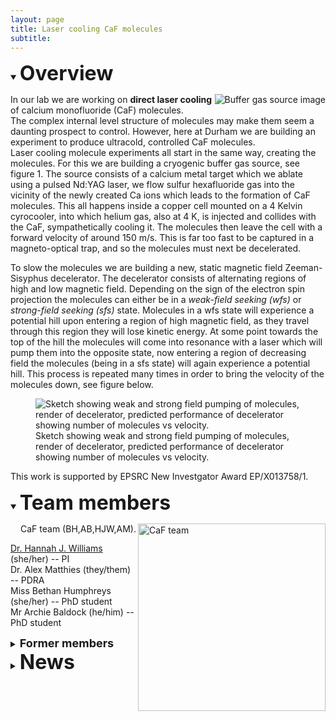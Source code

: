 ```yaml
---
layout: page
title: Laser cooling CaF molecules
subtitle:
---
```

<details open>
  <summary><b><font size="+3">Overview</font></b></summary>
  
<img src="{{ site.url }}{{ site.baseurl }}/research/coldmol/cafcool/img/annoted source full.png" alt="Buffer gas source image" align = "right"
  />
In our lab we are working on <b>direct laser cooling</b> of calcium monofluoride (CaF) molecules. <br>
The complex internal level structure of molecules may make them seem a daunting prospect to control. However, here at Durham we are building an experiment to produce ultracold, controlled CaF molecules.<br>
Laser cooling molecule experiments all start in the same way, creating the molecules. For this we are building a cryogenic buffer gas source, see figure 1. The source consists of a calcium metal target which we ablate using a pulsed Nd:YAG laser, we flow sulfur hexafluoride gas into the vicinity of the newly created Ca ions which leads to the formation of CaF molecules. This all happens inside a copper cell mounted on a 4 Kelvin cyrocooler, into which helium gas, also at 4 K, is injected and collides with the CaF, sympathetically cooling it. The molecules then leave the cell with a forward velocity of around 150 m/s. This is far too fast to be captured in a magneto-optical trap, and so the molecules must next be decelerated. <br>

To slow the molecules we are building a new, static magnetic field Zeeman-Sisyphus decelerator. The decelerator consists of alternating regions of high and low magnetic field. Depending on the sign of the electron spin projection the molecules can either be in a <i>weak-field seeking (wfs)</i> or <i>strong-field seeking (sfs)</i> state. Molecules in a wfs state will experience a potential hill upon entering a region of high magnetic field, as they travel through this region they will lose kinetic energy. At some point towards the top of the hill the molecules will come into resonance with a laser which will pump them into the opposite state, now entering a region of decreasing field the molecules (being in a sfs state) will again experience a potential hill. This process is repeated many times in order to bring the velocity of the molecules down, see figure below. <br>
<figure>
<img src="{{ site.url }}{{ site.baseurl }}/research/coldmol/cafcool/img/decelerator.png" alt="Sketch showing weak and strong field pumping of molecules, render of decelerator, predicted performance of decelerator showing number of molecules vs velocity."
  />
  <figcaption> Sketch showing weak and strong field pumping of molecules, render of decelerator, predicted performance of decelerator showing number of molecules vs velocity.</figcaption>
  </figure>

This work is supported by EPSRC New Investgator Award EP/X013758/1. 
</details>

<details open>
<summary><b><font size="+3">Team members</font></b></summary>

<img src="{{ site.url }}{{ site.baseurl }}/research/coldmol/cafcool/img/CaF_team_crop.png" alt="CaF team" align = "right" width = 300 px
  />
  <P align = "right"> CaF team (BH,AB,HJW,AM). </P>
  
<a href='https://www.durham.ac.uk/staff/hannah-williams4/'>Dr. Hannah J. Williams</a> (she/her)  --  PI<br>
Dr. Alex Matthies (they/them)  --  PDRA  <br>
Miss Bethan Humphreys (she/her)  --  PhD student  <br>
Mr Archie Baldock  (he/him)  --  PhD student  <br>

<details>
  <summary><b><font size="+1">Former members</font></b></summary>
Mr Keelan Sloan  (he/him)  --  MSci student  <br>
Mr Andrew Elwood  (he/him)  --  MSci student  
</details>
</details>

<details>
  <summary><b><font size="+3">News</font></b></summary>
  <details open>
  <summary><b><font size="+1">2024</font></b></summary>
  
  <b>June:</b> Alex presents a poster at <a href = 'https://eventos.ugr.es/egas55/'>EGAS </a> in Granada. Keelan and Andrew both graduate, congratulations and good luck in your future endeavours!<br>   
  <b>April:</b> We see CaF molecules in the lab for the first time! 
</details>

  <details>
    <summary><b><font size="+1">2023</font></b></summary>
    <b>December:</b> Hannah is awarded a UKRI <a href='https://www.durham.ac.uk/departments/academic/physics/news/department-awarded-two-ukri-future-leaders-fellowships/'>Future Leaders Fellowship</a> for the project <a href='https://gtr.ukri.org/projects?ref=MR%2FX033430%2F1'>Molecules for Quantum Simulation</a> to start June 2024.<br>
    <b>November:</b> Bethan gives her first academic talk at the <a herf='https://quantum.sites.sheffield.ac.uk/about/events/northern-quantum-meeting-ix'>Northern Quantum Meeting IX</a> in Sheffield.<br>
    <b>October:</b> The team is growing rapidly! Archie Baldock joins the team as a PhD student. We also have two MSci students joining: Keelan Sloan working on background free imaging of CaF and Andrew Elwood building a cooled, leader-follower laser system.<br>
    <b>September:</b> Dr. Alex Matthies joins the team as a PDRA, welcome Alex.<br>
    <b>July:</b> James, Yuchao and Mattew all graduate from Durham University, congratulations all! Keelan Sloan joins the group for a summer placement to help build our cryogenic buffer gas source, welcome to the team Keelan.<br>
    <b>June:</b> Bethan presents her first poster at <a href='https://www.eps-egas.org/302-egas-54.html'>EGAS</a> in Strasbourg.<br>
    <b>January:</b> Hannah is awarded a <a href = 'https://gow.epsrc.ukri.org/NGBOViewGrant.aspx?GrantRef=EP/X013758/1'>New Investigator Award</a> from EPSRC to test a Zeeman-Sisyphus decelerator for calcium fluoride molecules to run April 2023-September 2025.<br>
  </details>
  
  <details>
    <summary><b><font size="+1">2022</font></b></summary>
    <b>October:</b> Three MSci students join the group: James Crilly (co-supervised by Dr. Carty works on simulating the Zeeman-Sisyphus decelerator), Matthew Page & Yuchao Liu (co-supervised by Prof. Cornish work on tweezer simulations and creation using a spatial light modulator).<br>
    <b>September:</b> The lab refurbishment is complete!<br>
    <b>July:</b> Bethan passes her 9-month progression. Congratulations!<br>
    <b>February:</b> Bethan attends the <a href='https://www.erbium.at/UCQG22/'>Introductory Course on Ultracold Quantum Gases</a> in Innsbruck.<br>
    <b> January:</b> Work starts on converting office space into our lab.
  </details>
  
  <details>
    <summary><b><font size="+1">2021</font></b></summary>
    <b>October:</b> The group is formed and Bethan joins as the first PhD student. Welcome Bethan!
  </details>
</details>

<!-- ## PhD and PDRA positions available -->

<!-- Email Hannah at hannah.williams4@durham.ac.uk if you are interested. -->
